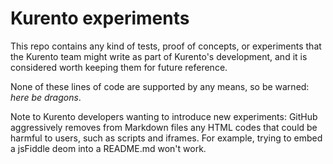 # Kurento experiments

This repo contains any kind of tests, proof of concepts, or experiments that the Kurento team might write as part of Kurento's development, and it is considered worth keeping them for future reference.

None of these lines of code are supported by any means, so be warned: *here be dragons*.

Note to Kurento developers wanting to introduce new experiments: GitHub aggressively removes from Markdown files any HTML codes that could be harmful to users, such as scripts and iframes. For example, trying to embed a jsFiddle deom into a README.md won't work.
